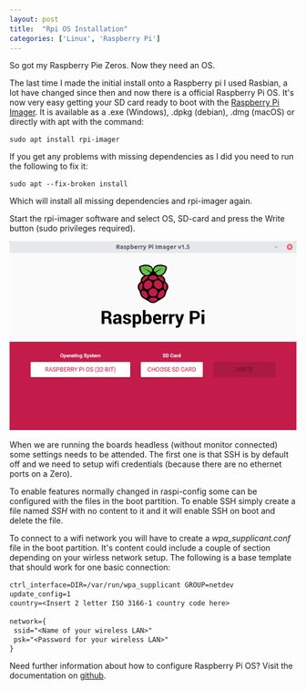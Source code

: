 ```yaml
---
layout: post
title:  "Rpi OS Installation"
categories: ['Linux', 'Raspberry Pi']
---
```


So got my Raspberry Pie Zeros. Now they need an OS.

The last time I made the initial install onto a Raspberry pi I used Rasbian, a lot have changed since then and now there is a official Raspberry Pi      OS.
It's now very easy getting your SD card ready to boot with the [Raspberry Pi Imager](https://www.raspberrypi.org/software/). It is available as a .exe (Windows), .dpkg (debian), .dmg (macOS) or directly with apt with the command:

```
sudo apt install rpi-imager
```

If you get any problems with missing dependencies as I did you need to run the following to fix it:

```
sudo apt --fix-broken install
```

Which will install all missing dependencies and rpi-imager again.

Start the rpi-imager software and select OS, SD-card and press the Write button (sudo privileges required).

![Image of rpi-imager](/assets/images/rpi-imager.png)

When we are running the boards headless (without monitor connected) some settings needs to be attended.
The first one is that SSH is by default off and we need to setup wifi credentials (because there are no ethernet ports on a Zero).

To enable features normally changed in raspi-config some can be configured with the files in the boot partition. To enable SSH simply create a file named *SSH* with no content to it and it will enable SSH on boot and delete the file.

To connect to a wifi network you will have to create a *wpa_supplicant.conf* file in the boot partition. It's content could include a couple of section depending on your wirless network setup. The following is a base template that should work for one basic connection:

```
ctrl_interface=DIR=/var/run/wpa_supplicant GROUP=netdev
update_config=1
country=<Insert 2 letter ISO 3166-1 country code here>

network={
 ssid="<Name of your wireless LAN>"
 psk="<Password for your wireless LAN>"
}
```

Need further information about how to configure Raspberry Pi OS?
Visit the documentation on [github](https://github.com/raspberrypi/documentation).